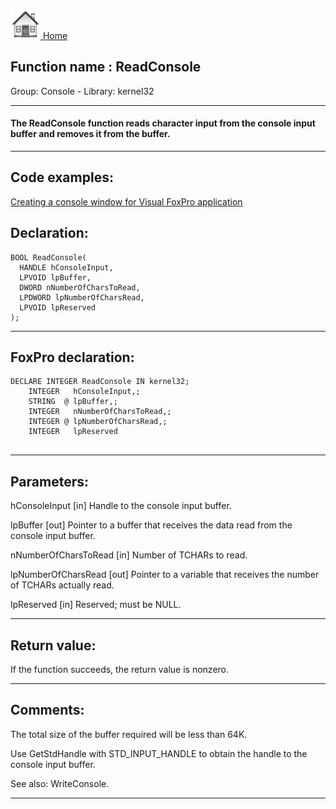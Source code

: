 [<img src="../../images/home.png"> Home ](https://github.com/VFPX/Win32API)  

## Function name : ReadConsole
Group: Console - Library: kernel32    
***  


#### The ReadConsole function reads character input from the console input buffer and removes it from the buffer.
***  


## Code examples:
[Creating a console window for Visual FoxPro application](../../samples/sample_474.md)  

## Declaration:
```foxpro  
BOOL ReadConsole(
  HANDLE hConsoleInput,
  LPVOID lpBuffer,
  DWORD nNumberOfCharsToRead,
  LPDWORD lpNumberOfCharsRead,
  LPVOID lpReserved
);  
```  
***  


## FoxPro declaration:
```foxpro  
DECLARE INTEGER ReadConsole IN kernel32;
	INTEGER   hConsoleInput,;
	STRING  @ lpBuffer,;
	INTEGER   nNumberOfCharsToRead,;
	INTEGER @ lpNumberOfCharsRead,;
	INTEGER   lpReserved
  
```  
***  


## Parameters:
hConsoleInput 
[in] Handle to the console input buffer.

lpBuffer 
[out] Pointer to a buffer that receives the data read from the console input buffer.

nNumberOfCharsToRead 
[in] Number of TCHARs to read.

lpNumberOfCharsRead 
[out] Pointer to a variable that receives the number of TCHARs actually read. 

lpReserved 
[in] Reserved; must be NULL.  
***  


## Return value:
If the function succeeds, the return value is nonzero.  
***  


## Comments:
The total size of the buffer required will be less than 64K.   
  
Use GetStdHandle with STD_INPUT_HANDLE to obtain the handle to the console input buffer.  
  
See also: WriteConsole.  
  
***  

